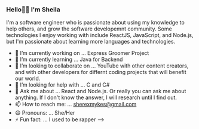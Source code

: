 ### Hello👋🏾 I'm Sheila

I'm a software engineer who is passionate about using my knowledge to help others, and grow the software developemnt community. Some technologies I enjoy working with include ReactJS, JavaScript, and Node.js, but I'm passionate about learning more languages and technologies.


- 🔭 I’m currently working on ... Express Groomer Project
- 🌱 I’m currently learning ... Java for Backend
- 👯 I’m looking to collaborate on ... YouTube with other content creators, and with other developers for differnt coding projects that will benefit our world.
- 🤔 I’m looking for help with ... C and C#
- 💬 Ask me about ... React and Node.js. Or really you can ask me about anything. If I don't know the answer, I will research until I find out.
- 📫 How to reach me: ... sherexmykes@gmail.com
- 😄 Pronouns: ... She/Her
- ⚡ Fun fact: ... I used to be rapper
-->
